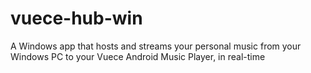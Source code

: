 # vuece-hub-win
A Windows app that hosts and streams your personal music from your Windows PC to your Vuece Android Music Player, in real-time
